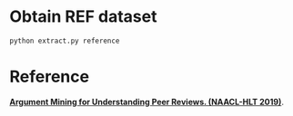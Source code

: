# Obtain REF dataset

    python extract.py reference

# Reference
**[Argument Mining for Understanding Peer Reviews. (NAACL-HLT 2019)](https://www.aclweb.org/anthology/N19-1219.pdf)**.
